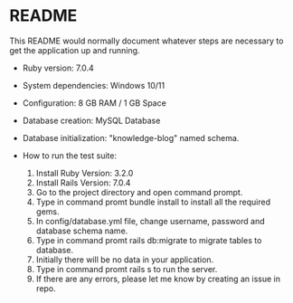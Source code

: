 # README

This README would normally document whatever steps are necessary to get the application up and running.

* Ruby version: 7.0.4

* System dependencies: Windows 10/11

* Configuration: 8 GB RAM / 1 GB Space

* Database creation: MySQL Database 

* Database initialization: "knowledge-blog" named schema.

* How to run the test suite:

  1. Install Ruby Version: 3.2.0
  2. Install Rails Version: 7.0.4
  3. Go to the project directory and open command prompt.
  4. Type in command promt bundle install to install all the required gems.
  5. In config/database.yml file, change username, password and database schema name.
  6. Type in command promt rails db:migrate to migrate tables to database.
  7. Initially there will be no data in your application.
  8. Type in command promt rails s to run the server.
  9. If there are any errors, please let me know by creating an issue in repo.
